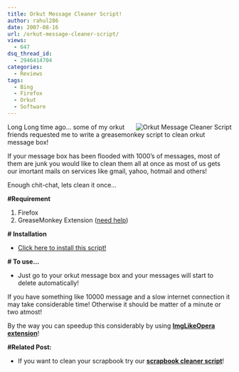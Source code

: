 ```yaml
---
title: Orkut Message Cleaner Script!
author: rahul286
date: 2007-08-16
url: /orkut-message-cleaner-script/
views:
  - 647
dsq_thread_id:
  - 2946414704
categories:
  - Reviews
tags:
  - Bing
  - Firefox
  - Orkut
  - Software
---
```

<img class="wp-image-50827" src="http://cdn.devilsworkshop.org/files/2007/08/orkut-message-cleaner-devils-workshop.JPG" alt="Orkut Message Cleaner Script" align="right" border="0" />Long Long time ago&#8230; some of my orkut friends requested me to write a greasemonkey script to clean orkut message box!

If your message box has been flooded with 1000&#8217;s of messages, most of them are junk you would like to clean them all at once as most of us gets our imortant mails on services like gmail, yahoo, hotmail and others!

Enough chit-chat, lets clean it once&#8230;

**#Requirement**

  1. Firefox
  2. GreaseMonkey Extension (<a href="http://www.spreadfirefox.com/node&id=199011&t=1greasemonkey/" onclick="_gaq.push(['_trackEvent', 'outbound-article', 'http://www.spreadfirefox.com/node&id=199011&t=1greasemonkey/', 'need help']);" >need help</a>)

**\# Installation**

  * <a href="http://userscripts.org/scripts/source/11454.user.js" onclick="_gaq.push(['_trackEvent', 'outbound-article', 'http://userscripts.org/scripts/source/11454.user.js', 'Click here to install this script!']);" target="_blank">Click here to install this script!</a>

**\# To use&#8230;**

  * Just go to your orkut message box and your messages will start to delete automatically!

If you have something like 10000 message and a slow internet connection it may take considerable time! Otherwise it should be matter of a minute or two atmost!

By the way you can speedup this considerably by using **[ImgLikeOpera extension][1]**!

**#Related Post:**

  * If you want to clean your scrapbook try our **[scrapbook cleaner script][2]**!

 [1]: http://devilsworkshop.org/2006/07/28/firefox-extension-imglikeopera/
 [2]: http://devilsworkshop.org/2007/04/03/orkut-scrap-deleter-script-anti-flooding/
